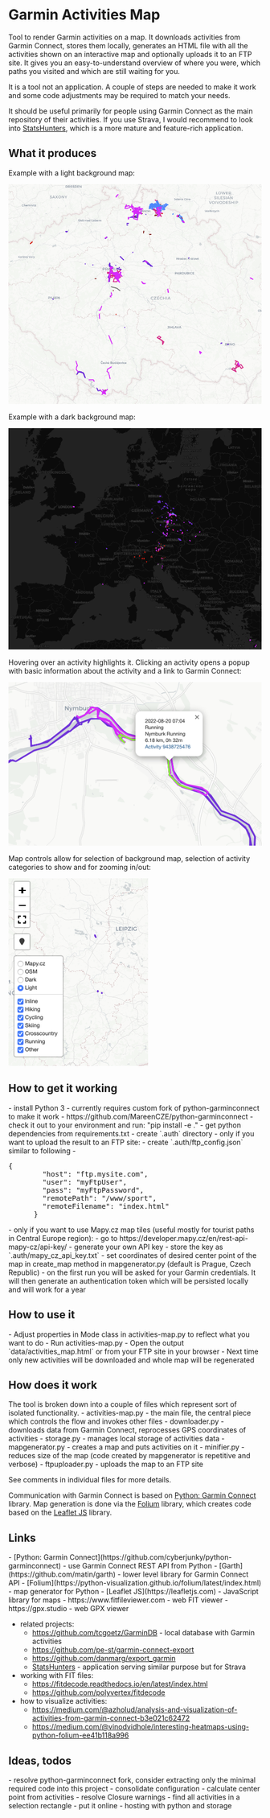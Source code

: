 <h1>Garmin Activities Map</h1>

Tool to render Garmin activities on a map. It downloads activities from Garmin Connect, stores them locally, generates an HTML file
with all the activities shown on an interactive map and optionally uploads it to an FTP site. It gives you an easy-to-understand overview of
where you were, which paths you visited and which are still waiting for you.

It is a tool not an application. A couple of steps are needed to make it work and some code adjustments may be required to match
your needs.

It should be useful primarily for people using Garmin Connect as the main repository of their activities. If you use Strava, I would recommend
to look into [StatsHunters](https://www.statshunters.com), which is a more mature and feature-rich application.

<h2>What it produces</h2>
Example with a light background map:

![White map](images/white.png)

Example with a dark background map:

![Black map](images/black.png)

Hovering over an activity highlights it. Clicking an activity opens a popup with basic information about the activity and a link to Garmin
Connect:

![Activity popup](images/activity-popup.png)

Map controls allow for selection of background map, selection of activity categories to show and for zooming in/out:

![Map controls](images/controls.png)

<h2>How to get it working</h2>
- install Python 3
- currently requires custom fork of python-garminconnect to make it work
  - https://github.com/MareenCZE/python-garminconnect
  - check it out to your environment and run: "pip install -e ."
- get python dependencies from requirements.txt
- create `.auth` directory
  - only if you want to upload the result to an FTP site:
    - create `.auth/ftp_config.json` similar to following
    - <pre>{
        "host": "ftp.mysite.com",
        "user": "myFtpUser",
        "pass": "myFtpPassword",
        "remotePath": "/www/sport",
        "remoteFilename": "index.html"
      }</pre>
  - only if you want to use Mapy.cz map tiles (useful mostly for tourist paths in Central Europe region):
    - go to https://developer.mapy.cz/en/rest-api-mapy-cz/api-key/
    - generate your own API key
    - store the key as `.auth/mapy_cz_api_key.txt`
- set coordinates of desired center point of the map in create_map method in mapgenerator.py (default is Prague, Czech Republic)
- on the first run you will be asked for your Garmin credentials. It will then generate an authentication token which will be persisted 
locally and will work for a year

<h2>How to use it</h2>
- Adjust properties in Mode class in activities-map.py to reflect what you want to do
- Run activities-map.py
- Open the output `data/activities_map.html` or from your FTP site in your browser
- Next time only new activities will be downloaded and whole map will be regenerated

<h2>How does it work</h2>
The tool is broken down into a couple of files which represent sort of isolated functionality.
- activities-map.py - the main file, the central piece which controls the flow and invokes other files
- downloader.py - downloads data from Garmin Connect, reprocesses GPS coordinates of activities
- storage.py - manages local storage of activities data
- mapgenerator.py - creates a map and puts activities on it
- minifier.py - reduces size of the map (code created by mapgenerator is repetitive and verbose)
- ftpuploader.py - uploads the map to an FTP site

See comments in individual files for more details.

Communication with Garmin Connect is based on [Python: Garmin Connect](https://github.com/cyberjunky/python-garminconnect) library.
Map generation is done via the [Folium](https://python-visualization.github.io/folium/latest/index.html) library, which creates code based
on the [Leaflet JS](https://leafletjs.com) library.



<h2>Links</h2>
 - [Python: Garmin Connect](https://github.com/cyberjunky/python-garminconnect) - use Garmin Connect REST API from Python
 - [Garth](https://github.com/matin/garth) - lower level library for Garmin Connect API
 - [Folium](https://python-visualization.github.io/folium/latest/index.html) - map generator for Python
 - [Leaflet JS](https://leafletjs.com) - JavaScript library for maps
 - https://www.fitfileviewer.com - web FIT viewer
 - https://gpx.studio - web GPX viewer


 - related projects:
   - https://github.com/tcgoetz/GarminDB - local database with Garmin activities
   - https://github.com/pe-st/garmin-connect-export
   - https://github.com/danmarg/export_garmin
   - [StatsHunters](https://www.statshunters.com) - application serving similar purpose but for Strava
 - working with FIT files:
   - https://fitdecode.readthedocs.io/en/latest/index.html
   - https://github.com/polyvertex/fitdecode
 - how to visualize activities:
    - https://medium.com/@azholud/analysis-and-visualization-of-activities-from-garmin-connect-b3e021c62472
    - https://medium.com/@vinodvidhole/interesting-heatmaps-using-python-folium-ee41b118a996

<h2>Ideas, todos</h2>
- resolve python-garminconnect fork, consider extracting only the minimal required code into this project
- consolidate configuration
- calculate center point from activities
- resolve Closure warnings
- find all activities in a selection rectangle
- put it online - hosting with python and storage
